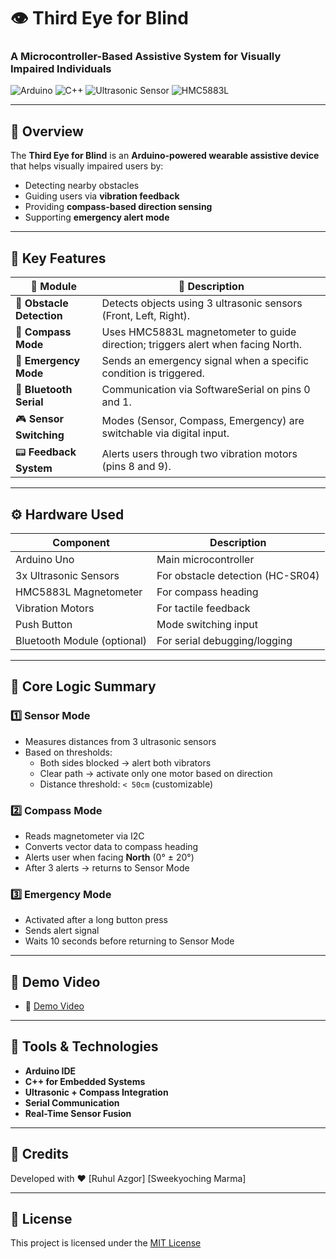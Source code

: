 # 👁️ Third Eye for Blind
### A Microcontroller-Based Assistive System for Visually Impaired Individuals

![Arduino](https://img.shields.io/badge/Arduino-Uno-blue?logo=arduino)
![C++](https://img.shields.io/badge/C%2B%2B-Embedded-brightgreen?logo=c%2B%2B)
![Ultrasonic Sensor](https://img.shields.io/badge/Sensors-Ultrasonic-yellow?style=flat-square)
![HMC5883L](https://img.shields.io/badge/Magnetometer-HMC5883L-purple)

---

## 📌 Overview

The **Third Eye for Blind** is an **Arduino-powered wearable assistive device** that helps visually impaired users by:

- Detecting nearby obstacles
- Guiding users via **vibration feedback**
- Providing **compass-based direction sensing**
- Supporting **emergency alert mode**

---

## 🔧 Key Features

| 🧠 Module        | 🚀 Description                                                                 |
|------------------|--------------------------------------------------------------------------------|
| 🛑 **Obstacle Detection** | Detects objects using 3 ultrasonic sensors (Front, Left, Right).               |
| 🧭 **Compass Mode**       | Uses HMC5883L magnetometer to guide direction; triggers alert when facing North. |
| 🚨 **Emergency Mode**     | Sends an emergency signal when a specific condition is triggered.               |
| 📡 **Bluetooth Serial**   | Communication via SoftwareSerial on pins 0 and 1.                              |
| 🎮 **Sensor Switching**   | Modes (Sensor, Compass, Emergency) are switchable via digital input.           |
| 📟 **Feedback System**    | Alerts users through two vibration motors (pins 8 and 9).                      |

---

## ⚙️ Hardware Used

| Component               | Description                                   |
|------------------------|-----------------------------------------------|
| Arduino Uno            | Main microcontroller                          |
| 3x Ultrasonic Sensors  | For obstacle detection (HC-SR04)              |
| HMC5883L Magnetometer  | For compass heading                           |
| Vibration Motors       | For tactile feedback                          |
| Push Button            | Mode switching input                          |
| Bluetooth Module (optional) | For serial debugging/logging             |

---

## 🧠 Core Logic Summary

### 1️⃣ Sensor Mode
- Measures distances from 3 ultrasonic sensors
- Based on thresholds:
  - Both sides blocked → alert both vibrators
  - Clear path → activate only one motor based on direction
  - Distance threshold: `< 50cm` (customizable)

### 2️⃣ Compass Mode
- Reads magnetometer via I2C
- Converts vector data to compass heading
- Alerts user when facing **North** (0° ± 20°)
- After 3 alerts → returns to Sensor Mode

### 3️⃣ Emergency Mode
- Activated after a long button press
- Sends alert signal
- Waits 10 seconds before returning to Sensor Mode

---


## 🎥 Demo Video

- 🔗 [Demo Video](https://youtu.be/RtrROTO9bsk?si=J1tAzmDtqypnOe6Z)

---

## 🧰 Tools & Technologies

- **Arduino IDE**
- **C++ for Embedded Systems**
- **Ultrasonic + Compass Integration**
- **Serial Communication**
- **Real-Time Sensor Fusion**

---

## 🤝 Credits

Developed with ❤️ [Ruhul Azgor] [Sweekyoching Marma]

---

## 📄 License

This project is licensed under the [MIT License](LICENSE)
